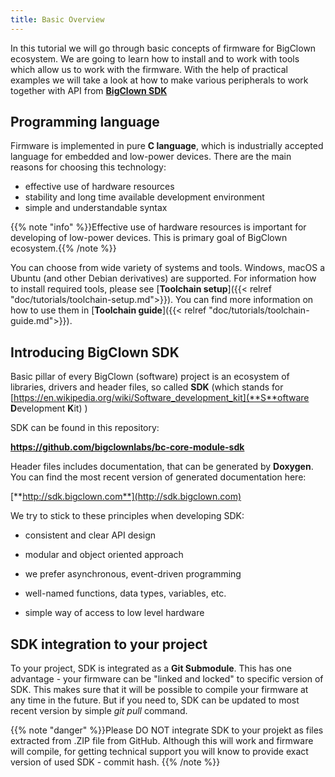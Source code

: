 ```yaml
---
title: Basic Overview
---
```


In this tutorial we will go through basic concepts of firmware for BigClown ecosystem. We are going to learn how to install and to work with tools which allow us to work with the firmware. With the help of practical examples we will take a look at how to make various peripherals to work together with API from [**BigClown SDK**](http://sdk.bigclown.com)

## Programming language
Firmware is implemented in pure **C language**, which is industrially accepted language for embedded and low-power devices. There are the main reasons for choosing this technology:

- effective use of hardware resources 
- stability and long time available development environment
- simple and understandable syntax 

{{% note "info" %}}Effective use of hardware resources is important for developing of low-power devices. This is primary goal of BigClown ecosystem.{{% /note %}}


You can choose from wide variety of systems and tools. Windows, macOS a Ubuntu (and other Debian derivatives) are supported. For information how to install required tools, please see [**Toolchain setup**]({{< relref "doc/tutorials/toolchain-setup.md">}}). You can find more information on how to use them in [**Toolchain guide**]({{< relref "doc/tutorials/toolchain-guide.md">}}).

## Introducing BigClown SDK

Basic pillar of every BigClown (software) project is an ecosystem of libraries, drivers and header files, so called **SDK** (which stands for [https://en.wikipedia.org/wiki/Software_development_kit](**S**oftware **D**evelopment **K**it) )

SDK can be found in this repository:

**https://github.com/bigclownlabs/bc-core-module-sdk**


Header files includes documentation, that can be generated by **Doxygen**. You can find the most recent version of generated documentation here:

[**http://sdk.bigclown.com**](http://sdk.bigclown.com)


We try to stick to these principles when developing SDK:

* consistent and clear API design

* modular and object oriented approach

* we prefer asynchronous, event-driven programming

* well-named functions, data types, variables, etc.

* simple way of access to low level hardware

## SDK integration to your project

To your project, SDK is integrated as a **Git Submodule**. This has one advantage - your firmware can be "linked and locked" to specific version of SDK. This makes sure that it will be possible to compile your firmware at any time in the future. But if you need to, SDK can be updated to most recent version by simple *git pull* command.



{{% note "danger" %}}Please DO NOT integrate SDK to your projekt as files extracted from .ZIP file from GitHub. Although this will work and firmware will compile, for getting technical support you will know to provide exact version of used SDK - commit hash. {{% /note %}}
